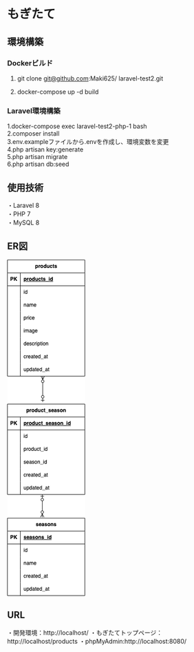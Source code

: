 # もぎたて

## 環境構築

### Dockerビルド  
1. git clone git@github.com:Maki625/ laravel-test2.git  


2. docker-compose up -d build  

### Laravel環境構築  
1.docker-compose exec laravel-test2-php-1 bash  
2.composer install  
3.env.exampleファイルから.envを作成し、環境変数を変更  
4.php artisan key:generate  
5.php artisan migrate  
6.php artisan db:seed  


## 使用技術  
・Laravel 8  
・PHP 7  
・MySQL 8  


## ER図  
![ER図](docs/er.drawio.png)  


## URL  
・開発環境：http://localhost/
・もぎたてトップページ：http://localhost/products
・phpMyAdmin:http://localhost:8080/